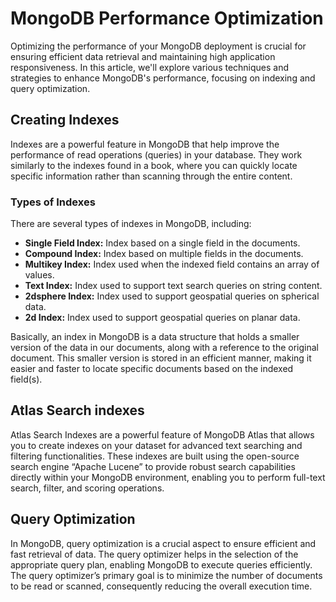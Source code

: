 # MongoDB Performance Optimization
Optimizing the performance of your MongoDB deployment is crucial for ensuring efficient data retrieval and maintaining high application responsiveness. In this article, we'll explore various techniques and strategies to enhance MongoDB's performance, focusing on indexing and query optimization.

## Creating Indexes
Indexes are a powerful feature in MongoDB that help improve the performance of read operations (queries) in your database. They work similarly to the indexes found in a book, where you can quickly locate specific information rather than scanning through the entire content. 

### Types of Indexes

There are several types of indexes in MongoDB, including:

- **Single Field Index:** Index based on a single field in the documents.
- **Compound Index:** Index based on multiple fields in the documents.
- **Multikey Index:** Index used when the indexed field contains an array of values.
- **Text Index:** Index used to support text search queries on string content.
- **2dsphere Index:** Index used to support geospatial queries on spherical data.
- **2d Index:** Index used to support geospatial queries on planar data.

Basically, an index in MongoDB is a data structure that holds a smaller version of the data in our documents, along with a reference to the original document. This smaller version is stored in an efficient manner, making it easier and faster to locate specific documents based on the indexed field(s).

## Atlas Search indexes
Atlas Search Indexes are a powerful feature of MongoDB Atlas that allows you to create indexes on your dataset for advanced text searching and filtering functionalities. These indexes are built using the open-source search engine “Apache Lucene” to provide robust search capabilities directly within your MongoDB environment, enabling you to perform full-text search, filter, and scoring operations.

## Query Optimization
In MongoDB, query optimization is a crucial aspect to ensure efficient and fast retrieval of data. The query optimizer helps in the selection of the appropriate query plan, enabling MongoDB to execute queries efficiently. The query optimizer’s primary goal is to minimize the number of documents to be read or scanned, consequently reducing the overall execution time.